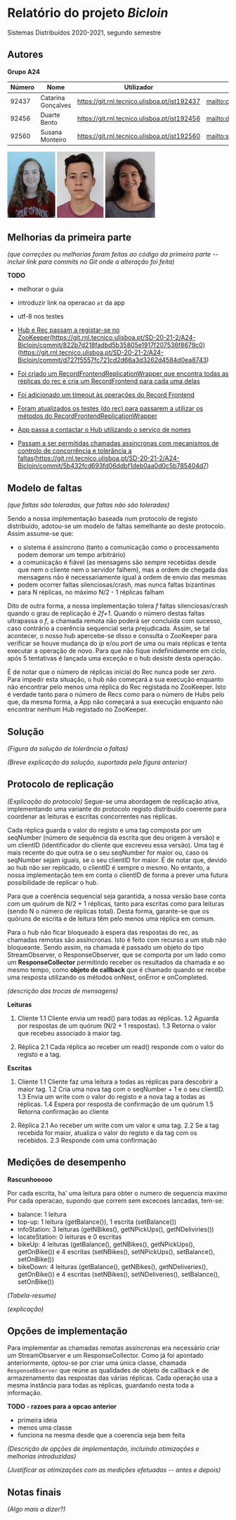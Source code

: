# Relatório do projeto *Bicloin*

Sistemas Distribuídos 2020-2021, segundo semestre

## Autores

**Grupo A24**


| Número | Nome               | Utilizador                                     | Correio eletrónico                  |
| --------|-------------------|------------------------------------------------| ------------------------------------|
| 92437  | Catarina Gonçalves | <https://git.rnl.tecnico.ulisboa.pt/ist192437> | <mailto:catarina.g.goncalves@tecnico.ulisboa.pt>   |
| 92456  | Duarte Bento       | <https://git.rnl.tecnico.ulisboa.pt/ist192456> | <mailto:duarte.bento@tecnico.ulisboa.pt>     |
| 92560  | Susana Monteiro    | <https://git.rnl.tecnico.ulisboa.pt/ist192560> | <mailto:s.moreno.monteiro@tecnico.ulisboa.pt> |

![Catarina](ist192437.png) ![Duarte](ist192456.png) ![Susana](ist192560.png)


## Melhorias da primeira parte

_(que correções ou melhorias foram feitas ao código da primeira parte -- incluir link para commits no Git onde a alteração foi feita)_

**TODO**
- melhorar o guia
- introduzir link na operacao `at` da app
- utf-8 nos testes

- [Hub e Rec passam a registar-se no ZooKeeper](https://git.rnl.tecnico.ulisboa.pt/SD-20-21-2/A24-Bicloin/commit/d9f77e55729f6c39ceb35eca45159849c7bc15a4)(https://git.rnl.tecnico.ulisboa.pt/SD-20-21-2/A24-Bicloin/commit/822b7d218fadbd5b35805e1917f207536f8679c0)(https://git.rnl.tecnico.ulisboa.pt/SD-20-21-2/A24-Bicloin/commit/d727f5557fc721cd2d66a3d3262d4584d0ea8743)

- [Foi criado um RecordFrontendReplicationWrapper que encontra todas as réplicas do rec e cria um RecordFrontend para cada uma delas](https://git.rnl.tecnico.ulisboa.pt/SD-20-21-2/A24-Bicloin/commit/5260836765bacc04144c6764a970f64315f2e23d)

- [Foi adicionado um timeout às operações do Record Frontend](https://git.rnl.tecnico.ulisboa.pt/SD-20-21-2/A24-Bicloin/commit/72d2665a6fdad0815a44c5c843d824776f7e5c2)

- [Foram atualizados os testes (do rec) para passarem a utilizar os métodos do RecordFrontendReplicationWrapper](https://git.rnl.tecnico.ulisboa.pt/SD-20-21-2/A24-Bicloin/commit/7a71d562c0e41351957ec7a4a47dcc7c866a647f)

- [App passa a contactar o Hub utilizando o serviço de nomes](https://git.rnl.tecnico.ulisboa.pt/SD-20-21-2/A24-Bicloin/commit/5b432fcd693fd06ddbf1deb0aa0d0c5b785404d7)

- [Passam a ser permitidas chamadas assíncronas com mecanismos de controlo de concorrência e tolerância a faltas](https://git.rnl.tecnico.ulisboa.pt/SD-20-21-2/A24-Bicloin/commit/961e691c9ed6d52ace18cd9e1894a1e367606c2a)(https://git.rnl.tecnico.ulisboa.pt/SD-20-21-2/A24-Bicloin/commit/5b432fcd693fd06ddbf1deb0aa0d0c5b785404d7)



## Modelo de faltas

_(que faltas são toleradas, que faltas não são toleradas)_

Sendo a nossa implementação baseada num protocolo de registo distribuído, adotou-se um modelo de faltas semelhante ao deste protocolo. Assim assume-se que:
- o sistema é assíncrono (tanto a comunicação como o processamento podem demorar um tempo arbitrário)
- a comunicação é fiável (as mensagens são sempre recebidas desde que nem o cliente nem o servidor falhem), mas a ordem de chegada das mensagens não é necessariamente igual à ordem de envio das mesmas
- podem ocorrer faltas silenciosas/crash, mas nunca faltas bizantinas
- para N réplicas, no máximo N/2 - 1 réplicas falham

Dito de outra forma, a nossa implementação tolera *f* faltas silenciosas/crash quando o grau de replicação é *2f+1*. Quando o número destas faltas ultrapassa o *f*, a chamada remota não poderá ser concluída com sucesso, caso contrário a coerência sequencial seria prejudicada. Assim, se tal acontecer, o nosso hub apercebe-se disso e consulta o ZooKeeper para verificar se houve mudança do *ip* e/ou *port* de uma ou mais réplicas e tenta executar a operação de novo. Para que não fique indefinidamente em ciclo, após 5 tentativas é lançada uma exceção e o hub desiste desta operação.

É de notar que o número de réplicas inicial do Rec nunca pode ser *zero*. Para impedir esta situação, o hub não começará a sua execução enquanto não encontrar pelo menos uma réplica do Rec registada no ZooKeeper. Isto é verdade tanto para o número de Recs como para o número de Hubs pelo que, da mesma forma, a App não começará a sua execução enquanto não encontrar nenhum Hub registado no ZooKeeper.


## Solução

_(Figura da solução de tolerância a faltas)_

_(Breve explicação da solução, suportada pela figura anterior)_


## Protocolo de replicação

_(Explicação do protocolo)_
Segue-se uma abordagem de replicação ativa, implementando uma variante do protocolo registo distribuído coerente para coordenar as leituras e escritas concorrentes nas réplicas.

Cada réplica guarda o valor do registo e uma tag composta por um seqNumber (número de sequência da escrita que deu origem à versão) e um clientID (identificador do cliente que escreveu essa versão). Uma tag é mais recente do que outra se o seu seqNumber for maior ou, caso os seqNumber sejam iguais, se o seu clientID for maior. É de notar que, devido ao hub não ser replicado, o clientID é sempre o mesmo. No entanto, a nossa implementação tem em conta o clientID de forma a prever uma futura possibilidade de replicar o hub.

Para que a coerência sequencial seja garantida, a nossa versão base conta com um quórum de N/2 + 1 réplicas, tanto para escritas como para leituras (sendo N o número de réplicas total). Desta forma, garante-se que os quóruns de escrita e de leitura têm pelo menos uma réplica em comum.

Para o hub não ficar bloqueado à espera das respostas do rec, as chamadas remotas são assíncronas. Isto é feito com recurso a um stub não bloqueante. Sendo assim, na chamada é passado um objeto do tipo StreamObserver, o ResponseObserver, que se comporta por um lado como um **ResponseCollector** permitindo receber os resultados da chamada e ao mesmo tempo, como **objeto de callback** que é chamado quando se recebe uma resposta utilizando os métodos onNext, onError e onCompleted. 
 
_(descrição das trocas de mensagens)_

**Leituras**
1. Cliente
1.1 Cliente envia um read() para todas as réplicas.
1.2 Aguarda por respostas de um quórum (N/2 + 1 respostas).
1.3 Retorna o valor que recebeu associado à maior tag.

2. Réplica 
2.1 Cada réplica ao receber um read() responde com o valor do registo e a tag.

**Escritas**
1. Cliente
1.1 Cliente faz uma leitura a todas as réplicas para descobrir a maior tag.
1.2 Cria uma nova tag com o seqNumber + 1 e o seu clientID.
1.3 Envia um write com o valor do registo e a nova tag a todas as réplicas.
1.4 Espera por resposta de confirmação de um quórum
1.5 Retorna confirmação ao cliente

2. Réplica
2.1 Ao receber um write com um valor e uma tag.
2.2 Se a tag recebida for maior, atualiza o valor do registo e da tag com os recebidos.
2.3 Responde com uma confirmação 

## Medições de desempenho

**Rascunhooooo**

Por cada escrita, ha' uma leitura para obter o numero de sequencia maximo 
Por cada operacao, supondo que correm sem excecoes lancadas, tem-se:

- balance: 1 leitura
- top-up: 1 leitura (getBalance()), 1 escrita (setBalance()) 
- infoStation: 3 leituras (getNBikes(), getNPickUps(), getNDeliviries())
- locateStation: 0 leituras e 0 escritas
- bikeUp: 4 leituras (getBalance(), getNBikes(), getNPickUps(), getOnBike()) e 4 escritas (setNBikes(), setNPickUps(), setBalance(), setOnBike())
- bikeDown: 4 leituras (getBalance(), getNBikes(), getNDeliveries(), getOnBike()) e 4 escritas (setNBikes(), setNDeliveries(), setBalance(), setOnBike())


_(Tabela-resumo)_

_(explicação)_

## Opções de implementação

Para implementar as chamadas remotas assíncronas era necessário criar um StreamObserver e um ResponseCollector. Como já foi apontado anteriormente, optou-se por criar uma única classe, chamada `ResponseObserver` que reúne as qualidades de objeto de callback e de armazenamento das respostas das várias réplicas. Cada operação usa a mesma instância para todas as réplicas, guardando nesta toda a informação. 

**TODO - razoes para a opcao anterior**
- primeira ideia
- menos uma classe
- funciona na mesma desde que a coerencia seja bem feita


_(Descrição de opções de implementação, incluindo otimizações e melhorias introduzidas)_

_(Justificar as otimizações com as medições efetuadas -- antes e depois)_

## Notas finais

_(Algo mais a dizer?)_
